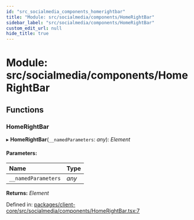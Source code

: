 ```yaml
---
id: "src_socialmedia_components_homerightbar"
title: "Module: src/socialmedia/components/HomeRightBar"
sidebar_label: "src/socialmedia/components/HomeRightBar"
custom_edit_url: null
hide_title: true
---
```


# Module: src/socialmedia/components/HomeRightBar

## Functions

### HomeRightBar

▸ **HomeRightBar**(`__namedParameters`: *any*): *Element*

#### Parameters:

Name | Type |
:------ | :------ |
`__namedParameters` | *any* |

**Returns:** *Element*

Defined in: [packages/client-core/src/socialmedia/components/HomeRightBar.tsx:7](https://github.com/xr3ngine/xr3ngine/blob/65dfcf39a/packages/client-core/src/socialmedia/components/HomeRightBar.tsx#L7)
